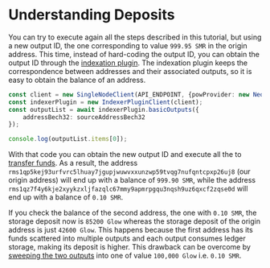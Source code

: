 # Understanding Deposits

You can try to execute again all the steps described in this tutorial, but using a new output ID, the one corresponding
to
value `999.95 SMR` in the origin address. This time, instead of hard-coding the output ID, you can obtain the output ID
through the [indexation plugin](https://wiki.iota.org/shimmer/inx-indexer/welcome). The indexation plugin keeps the
correspondence between addresses and their associated outputs, so it is easy to obtain the balance of an address.

```typescript
const client = new SingleNodeClient(API_ENDPOINT, {powProvider: new NeonPowProvider()});
const indexerPlugin = new IndexerPluginClient(client);
const outputList = await indexerPlugin.basicOutputs({
    addressBech32: sourceAddressBech32
});

console.log(outputList.items[0]);
```

With that code you can obtain the new output ID and execute all the to [transfer funds](08-transfer-funds.md). As a
result, the address `rms1qp5kej93urfvrc5lhuay7jgupjwuwvxxunzwp59tvqg7nufqntcpxp26uj8` (our origin address) will end up
with a
balance of `999.90 SMR`, while the address `rms1qz7f4y6kje2xyykzxljfazqlc67mmy9apmrpgqu3nqsh9uz6qxcf2zqse0d` will end up
with a balance of `0.10 SMR`.

If you check the balance of the second address, the one with  `0.10 SMR`, the storage deposit now is `85200 Glow`
whereas
the storage deposit of the origin address is just `42600 Glow`. This happens because the first address has its funds
scattered
into multiple outputs and each output consumes ledger storage, making its deposit is higher. This drawback can be
overcome
by [sweeping the two outputs](10-sweep-outputs-to-reduce-deposits.md) into one of value `100,000 Glow` i.e. `0.10 SMR`.

